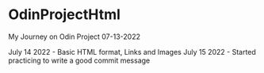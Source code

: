 # OdinProjectHtml
My Journey on Odin Project
07-13-2022

July 14 2022 - Basic HTML format, Links and Images
July 15 2022 - Started practicing to write a good commit message